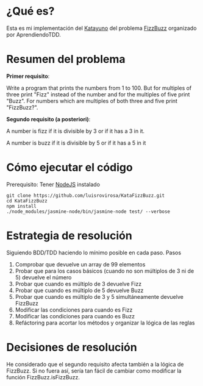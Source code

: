¿Qué es?
===
Esta es mi implementación del [Katayuno](http://aprendiendotdd.com/2014/03/katayuno-de-marzo/) del problema [FizzBuzz](http://www.codingdojo.org/cgi-bin/index.pl?KataFizzBuzz) organizado por AprendiendoTDD.

Resumen del problema
===
**Primer requisito**:

Write a program that prints the numbers from 1 to 100. But for multiples of three print "Fizz" instead of the number and for the multiples of five print "Buzz". For numbers which are multiples of both three and five print "FizzBuzz?".

**Segundo requisito (a posteriori)**:

A number is fizz if it is divisible by 3 or if it has a 3 in it.

A number is buzz if it is divisible by 5 or if it has a 5 in it

Cómo ejecutar el código
===
Prerequisito: Tener [NodeJS](http://nodejs.org) instalado 

	git clone https://github.com/luisrovirosa/KataFizzBuzz.git
	cd KataFizzBuzz
	npm install
	./node_modules/jasmine-node/bin/jasmine-node test/ --verbose
Estrategia de resolución
===
Siguiendo BDD/TDD haciendo lo mínimo posible en cada paso. Pasos


1. Comprobar que devuelve un array de 99 elementos
2. Probar que para los casos básicos (cuando no son múltiplos de 3 ni de 5) devuelve el número
3. Probar que cuando es múltiplo de 3 devuelve Fizz
4. Probar que cuando es múltiplo de 5 devuelve Buzz
5. Probar que cuando es múltiplo de 3 y 5 simultáneamente devuelve FizzBuzz
6. Modificar las condiciones para cuando es Fizz
7. Modificar las condiciones para cuando es Buzz
8. Refáctoring para acortar los métodos y organizar la lógica de las reglas

Decisiones de resolución
===
He considerado que el segundo requisito afecta también a la lógica de FizzBuzz. Si no fuera así, sería tan fácil de cambiar como modificar la función FizzBuzz.isFizzBuzz.